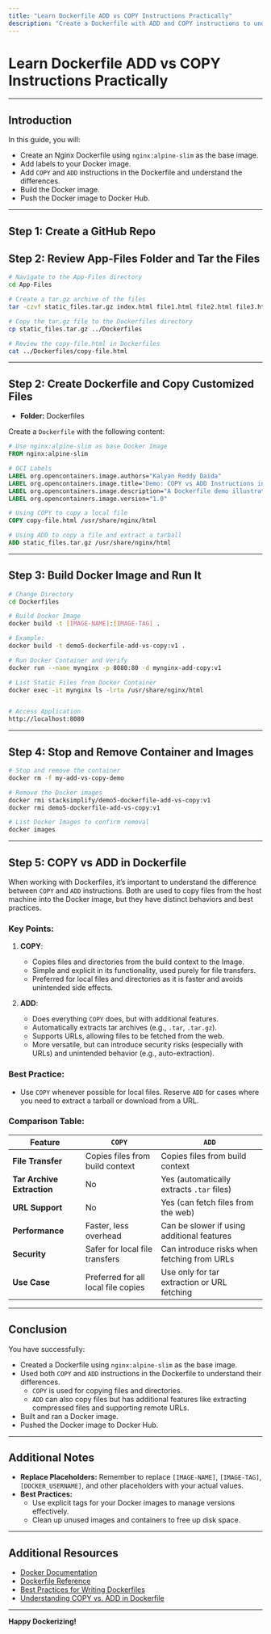 ```yaml
---
title: "Learn Dockerfile ADD vs COPY Instructions Practically"
description: "Create a Dockerfile with ADD and COPY instructions to understand their differences in Docker image building."
---
```


# Learn Dockerfile ADD vs COPY Instructions Practically

---

## Introduction

In this guide, you will:

- Create an Nginx Dockerfile using `nginx:alpine-slim` as the base image.
- Add labels to your Docker image.
- Add `COPY` and `ADD` instructions in the Dockerfile and understand the differences.
- Build the Docker image.
- Push the Docker image to Docker Hub.

---

## Step 1: Create a GitHub Repo

## Step 2: Review App-Files Folder and Tar the Files

```bash
# Navigate to the App-Files directory
cd App-Files

# Create a tar.gz archive of the files
tar -czvf static_files.tar.gz index.html file1.html file2.html file3.html file4.html file5.html

# Copy the tar.gz file to the Dockerfiles directory
cp static_files.tar.gz ../Dockerfiles

# Review the copy-file.html in Dockerfiles
cat ../Dockerfiles/copy-file.html
```

---

## Step 2: Create Dockerfile and Copy Customized Files

- **Folder:** Dockerfiles

Create a `Dockerfile` with the following content:

```dockerfile
# Use nginx:alpine-slim as base Docker Image
FROM nginx:alpine-slim

# OCI Labels
LABEL org.opencontainers.image.authors="Kalyan Reddy Daida"
LABEL org.opencontainers.image.title="Demo: COPY vs ADD Instructions in Dockerfile"
LABEL org.opencontainers.image.description="A Dockerfile demo illustrating the differences between COPY and ADD instructions, including copying files and extracting tarballs."
LABEL org.opencontainers.image.version="1.0"

# Using COPY to copy a local file
COPY copy-file.html /usr/share/nginx/html

# Using ADD to copy a file and extract a tarball
ADD static_files.tar.gz /usr/share/nginx/html
```

---

## Step 3: Build Docker Image and Run It

```bash
# Change Directory
cd Dockerfiles

# Build Docker Image
docker build -t [IMAGE-NAME]:[IMAGE-TAG] .

# Example:
docker build -t demo5-dockerfile-add-vs-copy:v1 .

# Run Docker Container and Verify
docker run --name mynginx -p 8080:80 -d mynginx-add-copy:v1

# List Static Files from Docker Container
docker exec -it mynginx ls -lrta /usr/share/nginx/html


# Access Application
http://localhost:8080
```

---

## Step 4: Stop and Remove Container and Images

```bash
# Stop and remove the container
docker rm -f my-add-vs-copy-demo

# Remove the Docker images
docker rmi stacksimplify/demo5-dockerfile-add-vs-copy:v1
docker rmi demo5-dockerfile-add-vs-copy:v1

# List Docker Images to confirm removal
docker images
```

---

## Step 5: COPY vs ADD in Dockerfile

When working with Dockerfiles, it’s important to understand the difference between `COPY` and `ADD` instructions. Both are used to copy files from the host machine into the Docker image, but they have distinct behaviors and best practices.

### Key Points:

1. **COPY**:
   - Copies files and directories from the build context to the Image.
   - Simple and explicit in its functionality, used purely for file transfers.
   - Preferred for local files and directories as it is faster and avoids unintended side effects.

2. **ADD**:
   - Does everything `COPY` does, but with additional features.
   - Automatically extracts tar archives (e.g., `.tar`, `.tar.gz`).
   - Supports URLs, allowing files to be fetched from the web.
   - More versatile, but can introduce security risks (especially with URLs) and unintended behavior (e.g., auto-extraction).

### Best Practice:

- Use `COPY` whenever possible for local files. Reserve `ADD` for cases where you need to extract a tarball or download from a URL.

### Comparison Table:

| Feature                   | `COPY`                                   | `ADD`                                          |
|---------------------------|------------------------------------------|------------------------------------------------|
| **File Transfer**         | Copies files from build context          | Copies files from build context                |
| **Tar Archive Extraction**| No                                       | Yes (automatically extracts `.tar` files)      |
| **URL Support**           | No                                       | Yes (can fetch files from the web)             |
| **Performance**           | Faster, less overhead                    | Can be slower if using additional features     |
| **Security**              | Safer for local file transfers           | Can introduce risks when fetching from URLs    |
| **Use Case**              | Preferred for all local file copies      | Use only for tar extraction or URL fetching    |

---

## Conclusion

You have successfully:

- Created a Dockerfile using `nginx:alpine-slim` as the base image.
- Used both `COPY` and `ADD` instructions in the Dockerfile to understand their differences.
  - `COPY` is used for copying files and directories.
  - `ADD` can also copy files but has additional features like extracting compressed files and supporting remote URLs.
- Built and ran a Docker image.
- Pushed the Docker image to Docker Hub.

---

## Additional Notes

- **Replace Placeholders:** Remember to replace `[IMAGE-NAME]`, `[IMAGE-TAG]`, `[DOCKER_USERNAME]`, and other placeholders with your actual values.
- **Best Practices:**
  - Use explicit tags for your Docker images to manage versions effectively.
  - Clean up unused images and containers to free up disk space.

---

## Additional Resources

- [Docker Documentation](https://docs.docker.com/)
- [Dockerfile Reference](https://docs.docker.com/engine/reference/builder/)
- [Best Practices for Writing Dockerfiles](https://docs.docker.com/develop/develop-images/dockerfile_best-practices/)
- [Understanding COPY vs. ADD in Dockerfile](https://docs.docker.com/develop/develop-images/dockerfile_best-practices/#add-or-copy)

---

**Happy Dockerizing!**
